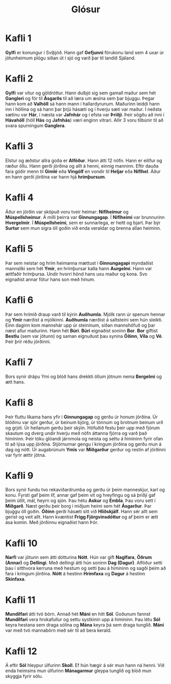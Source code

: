 ﻿---
layout: default
title: Glósur
---

# Kafli 1

**Gylfi** er konungur í Svíþjóð. Hann gaf **Gefjunni** förukonu land sem 4 uxar úr jötunheimum plógu síðan út í sjó og varð þar til landið Sjáland.

# Kafli 2

**Gylfi** var vitur og göldróttur. Hann dulbjó sig sem gamall maður sem hét **Gangleri** og fór til **Ásgarðs** til að læra um æsina sem þar bjuggu. Þegar hann kom að **Valhöll** sá hann mann í hallardyrunum. Maðurinn leiddi hann inn í höllina og sá hann þar þrjú hásæti og í hverju sæti var maður. Í neðsta sætinu var **Hár**, í næsta var **Jafnhár** og í efsta var **Þriðji**. Þeir sögðu að inni í **Hávahöll** (höll **Hás** og **Jafnhás**) væri enginn vitrari. Allir 3 voru tilbúnir til að svara spurningum **Ganglera**.

# Kafli 3

Elstur og æðstur allra goða er **Alföður**. Hann átti 12 nöfn. Hann er eilífur og ræður öllu. Hann gerði jörðina og allt á henni, einnig manninn. Eftir dauða fara góðir menn til **Gimlé** eða **Vingólf** en vondir til **Heljar** eða **Niflhel**. Áður en hann gerði jörðina var hann hjá **hrímþursum**. 

# Kafli 4

Áður en jörðin var sköpuð voru tveir heimar: **Niflheimur** og **Múspellsheimur**. Á milli þeirra var **Ginnungagap**. Í **Niflheimi** var brunnurinn **Hvergelmir**. Í **Múspellsheimi**, sem er sunnarlega, er heitt og bjart. Þar býr **Surtur** sem mun sigra öll goðin við enda veraldar og brenna allan heiminn. 

# Kafli 5

Þar sem neistar og hrím heimanna mættust í **Ginnungagapi** myndaðist mannslíki sem hét **Ymir**, en hrímþursar kalla hann **Aurgelmi**. Hann var ættfaðir hrímþursa. Undir hvorri hönd hans uxu maður og kona. Svo eignaðist annar fótur hans son með hinum. 

# Kafli 6

Þar sem hrímið draup varð til kýrin **Auðhumla**. Mjólk rann úr spenum hennar og **Ymir** nærðist á mjólkinni. **Auðhumla** nærðist á saltsteini sem hún sleikti. Einn daginn kom mannshár upp úr steininum, síðan mannshöfuð og þar næst allur maðurinn. Hann hét **Búri**. **Búri** eignaðist soninn **Bor**. **Bor** giftist **Bestlu** (sem var jötunn) og saman eignuðust þau synina **Óðinn**, **Vila** og **Vé**. Þeir þrír réðu jörðinni.

# Kafli 7

Bors synir drápu Ymi og blóð hans drekkti öllum jötnum nema **Bergelmi** og ætt hans. 

# Kafli 8

Þeir fluttu líkama hans yfir í **Ginnungagap** og gerðu úr honum jörðina. Úr blóðinu var sjór gerður, úr beinum björg, úr tönnum og brotnum beinum urð og grjót. Úr heilanum gerðu þeir skýin. Höfuðið festu þeir upp með fjórum skautum og dverg undir hverju með nöfn áttanna fjórra og varð það himininn. Þeir tóku glóandi járnmola og neista og settu á himininn fyrir ofan til að lýsa upp jörðina. Stjörnurnar gengu í kringum jörðina og gerðu mun á dag og nótt. Úr augabrúnum **Ymis** var **Miðgarður** gerður og restin af jörðinni var fyrir ættir jötna.

# Kafli 9

Bors synir fundu tvo rekaviðardrumba og gerðu úr þeim manneskjur, karl og konu. Fyrsti gaf þeim líf, annar gaf þeim vit og hreyfingu og sá þriðji gaf þeim útlit, mál, heyrn og sjón. Þau hétu **Askur** og **Embla**. Þau voru sett í **Miðgarð**. Næst gerðu þeir borg í miðjum heimi sem hét **Ásgarður**. Þar bjuggu öll goðin. **Óðinn** gerði hásæti sitt við **Hliðskjálf**. Hann sér allt sem gerist og veit allt. Hann kvæntist **Frigg Fjörgvinsdóttur** og af þeim er ætt ása komin. Með jörðinnu eignaðist hann Þór. 

# Kafli 10

**Narfi** var jötunn sem átti dótturina **Nótt**. Hún var gift **Naglfara**, **Öðrum (Annar)** og **Dellingi**. Með dellingi átti hún soninn **Dag (Dagur)**. Alföður setti þau í sitthvora kerruna með hestum og setti þau á himininn og sagði þeim að fara í kringum jörðina. **Nótt** á hestinn **Hrímfaxa** og **Dagur** á hestinn **Skinfaxa**.

# Kafli 11

**Mundilfari** átti tvö börn. Annað hét **Máni** en hitt **Sól**. Goðunum fannst **Mundilfari** vera hrokafullur og settu systkinin upp á himininn. Þau létu **Sól** keyra hestana sem draga sólina og **Mána** keyra þá sem draga tunglið. **Máni** var með tvö mannabörn með sér til að bera kerald.

# Kafli 12

Á eftir **Sól** hleypur úlfurinn **Skoll**. Ef hún hægir á sér mun hann ná henni. Við enda heimsins mun úlfurinn **Mánagarmur** gleypa tunglið og blóð mun skyggja fyrir sólu. 
